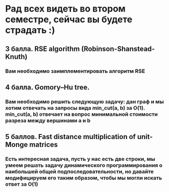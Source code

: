 # Рад всех видеть во втором семестре, сейчас вы будете страдать :)


## 3 балла. RSE algorithm (Robinson-Shanstead-Knuth)
### Вам необходимо заимплементировать алгоритм RSE

## 4 балла. Gomory–Hu tree.
### Вам необходимо решить следующую задачу: дан граф и мы хотим отвечать на запросы вида min_cut(a, b) за O(1). min_cut(a, b) отвечает на вопрос минимальной стоимости разреза между вершинами a и b


## 5 баллов. Fast distance multiplication of unit-Monge matrices
### Есть интересная задача, пусть у нас есть две строки, мы умеем решать задачу динамического программирования о наибольшей общей подпоследовательности, но давайте модифицируем его таким образом, чтобы мы могли искать ответ за O(1)

